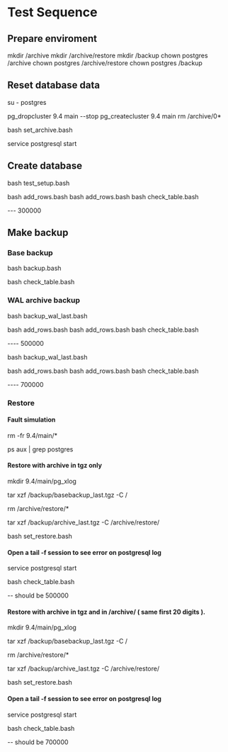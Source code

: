 # Test Sequence

## Prepare enviroment

mkdir /archive
mkdir /archive/restore
mkdir /backup
chown postgres  /archive
chown postgres  /archive/restore
chown postgres  /backup


## Reset database data

su - postgres

pg_dropcluster 9.4 main --stop
pg_createcluster 9.4 main
rm /archive/0*

bash set_archive.bash

service postgresql start

## Create database

bash test_setup.bash

bash add_rows.bash
bash add_rows.bash
bash check_table.bash
  
---  300000

## Make backup 

### Base backup

bash backup.bash

bash check_table.bash

### WAL archive backup 

bash backup_wal_last.bash

bash add_rows.bash
bash add_rows.bash
bash check_table.bash
  
  ---- 500000
  
bash backup_wal_last.bash

bash add_rows.bash
bash add_rows.bash
bash check_table.bash

 ---- 700000

### Restore

#### Fault simulation 

rm -fr 9.4/main/*

ps aux | grep postgres

#### Restore with archive in tgz only

mkdir 9.4/main/pg_xlog

tar xzf /backup/basebackup_last.tgz -C /

rm /archive/restore/*

tar xzf /backup/archive_last.tgz  -C /archive/restore/ 

bash set_restore.bash

#### Open a tail -f session to see error on postgresql log


service postgresql start

bash check_table.bash 

-- should be 500000



#### Restore with archive in tgz and in /archive/ ( same first 20 digits ).

mkdir 9.4/main/pg_xlog

tar xzf /backup/basebackup_last.tgz -C /

rm /archive/restore/*

tar xzf /backup/archive_last.tgz  -C /archive/restore/ 

bash set_restore.bash

#### Open a tail -f session to see error on postgresql log


service postgresql start

bash check_table.bash 


-- should be 700000

